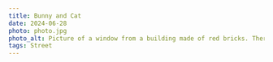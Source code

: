 ```yaml
---
title: Bunny and Cat
date: 2024-06-28
photo: photo.jpg
photo_alt: Picture of a window from a building made of red bricks. There's a white bunny molding below the window and a cat inside the apartment looking outside.
tags: Street
---
```

